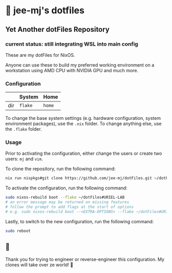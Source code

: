# 👋 jee-mj's dotfiles

## Yet Another dotFiles Repository

### current status: still integrating WSL into main config

These are my dotFiles for NixOS.

Anyone can use these to build my preferred working environment on a workstation using AMD CPU with NVIDIA GPU and much more.

### Configuration

|      | System  | Home   |
|------|---------|--------|
| dir  | `flake` | `home` |

To change the base system settings (e.g. hardware configuration, system environment packages), use the `.nix` folder. To change anything else, use the `.flake` folder.

### Usage

Prior to activating the configuration, either change the users or create two users: `mj` and `vim`.

To clone the repository, run the following command:

```bash
nix run nispkgs#git clone https://github.com/jee-mj/dotFiles.git ~/dotFiles
```

To activate the configuration, run the following command:

```bash
sudo nixos-rebuild boot --flake ~/dotFiles#URIEL-LAB
# an error message may be returned on missing features
# follow the prompt to add flags at the start of options
# e.g. sudo nixos-rebuild boot --<EXTRA-OPTIONS> --flake ~/dotFiles#URIEL-LAB
```

Lastly, to switch to the new configuration, run the following command:

```bash
sudo reboot
```

## 🙏

Thank you for trying to engineer or reverse-engineer this configuration. My clones will take over ze world! 👹

